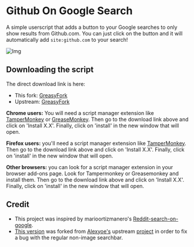 # Github On Google Search
A simple userscript that adds a button to your Google searches to only show results from Github.com. You can just click on the button and it will automatically add `site:github.com` to your search!

<picture>
  <img alt="Img" src="https://raw.githubusercontent.com/bilenkonito/Github-on-Google-Search/master/screenshot.png">
</picture>

## Downloading the script
The direct download link is here:  
* This fork: [GreasyFork](https://greasyfork.org/en/scripts/466013-github-search-on-google)
* Upstream: [GreasyFork](https://greasyfork.org/en/scripts/462358-github-search-on-google)

**Chrome users:** You will need a script manager extension like [TamperMonkey](https://addons.mozilla.org/en-US/firefox/addon/tampermonkey/) or [GreaseMonkey](https://addons.mozilla.org/en-US/firefox/addon/greasemonkey/). Then go to the download link above and click on 'Install X.X'. Finally, click on 'install' in the new window that will open.

**Firefox users:** you'll need a script manager extension like [TamperMonkey](https://chrome.google.com/webstore/detail/tampermonkey/dhdgffkkebhmkfjojejmpbldmpobfkfo?hl=en). Then go to the download link above and click on 'Install X.X'. Finally, click on 'install' in the new window that will open.

**Other browsers:** you can look for a script manager extension in your browser add-ons page. Look for Tampermonkey or Greasemonkey and install them. Then go to the download link above and click on 'Install X.X'. Finally, click on 'install' in the new window that will open.

## Credit
* This project was inspired by marioortizmanero's [Reddit-search-on-google](https://github.com/marioortizmanero/reddit-search-on-google).  
* [This version](https://github.com/bilenkonito/Github-on-Google-Search) was forked from [Alexyoe's](https://github.com/Alexyoe) upstream [project](https://greasyfork.org/en/scripts/462358-github-search-on-google) in order to fix a bug with the regular non-image searchbar.
